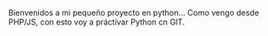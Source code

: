 Bienvenidos a mi pequeño proyecto en python...
Como vengo desde PHP/JS, con esto voy a práctivar Python cn GIT.
